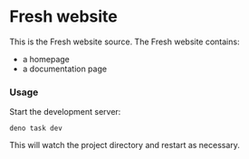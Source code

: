 # Fresh website

This is the Fresh website source. The Fresh website contains:

- a homepage
- a documentation page

### Usage

Start the development server:

```
deno task dev
```

This will watch the project directory and restart as necessary.
